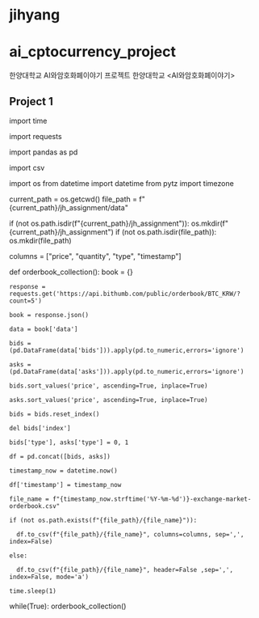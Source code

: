 # jihyang
# ai_cptocurrency_project
한양대학교 AI와암호화폐이야기 프로젝트
한양대학교 <AI와암호화폐이야기>

## Project 1

import time

import requests

import pandas as pd

import csv

import os
from datetime import datetime
from pytz import timezone

current_path = os.getcwd()
file_path = f"{current_path}/jh_assignment/data"

if (not os.path.isdir(f"{current_path}/jh_assignment")):
    os.mkdir(f"{current_path}/jh_assignment")
if (not os.path.isdir(file_path)):
    os.mkdir(file_path)


columns = ["price", "quantity", "type", "timestamp"]

def orderbook_collection():
    book = {}
    
    response = requests.get('https://api.bithumb.com/public/orderbook/BTC_KRW/?count=5')
    
    book = response.json()
    
    data = book['data']

    bids = (pd.DataFrame(data['bids'])).apply(pd.to_numeric,errors='ignore')
    
    asks = (pd.DataFrame(data['asks'])).apply(pd.to_numeric,errors='ignore')
    
    bids.sort_values('price', ascending=True, inplace=True)
    
    asks.sort_values('price', ascending=True, inplace=True)
    
    bids = bids.reset_index()
    
    del bids['index']

    bids['type'], asks['type'] = 0, 1

    df = pd.concat([bids, asks])

    timestamp_now = datetime.now()
    
    df['timestamp'] = timestamp_now

    file_name = f"{timestamp_now.strftime('%Y-%m-%d')}-exchange-market-orderbook.csv"

    if (not os.path.exists(f"{file_path}/{file_name}")):
    
      df.to_csv(f"{file_path}/{file_name}", columns=columns, sep=',', index=False)
      
    else:
    
      df.to_csv(f"{file_path}/{file_name}", header=False ,sep=',', index=False, mode='a')

    time.sleep(1)

while(True):
    orderbook_collection()
